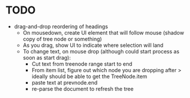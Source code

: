# TODO

- drag-and-drop reordering of headings
  - On mousedown, create UI element that will follow mouse (shadow copy of tree node or something)
  - As you drag, show UI to indicate where selection will land
  - To change text, on mouse drop (although could start process as soon as start drag):
    - Cut text from treenode range start to end
    - From item list, figure out which node you are dropping after > ideally should be able to get the TreeNode.item
    - paste text at prevnode.end
    - re-parse the document to refresh the tree
